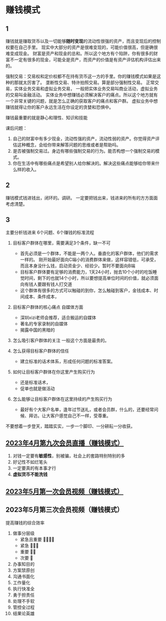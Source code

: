 # 赚钱模式


## 1
赚钱就是赚取货币以及一切能够**随时变现**的流动性很强的资产，而且变现后的控制权要在自己手里。
现实中大部分的资产是很难变现的，可能价值很高，但是确很难变成现金。
财富是资产和现金的总和。所以这个地方有个陷阱，你有很多的财富不一定有很多的现金，可能全是资产，而资产的价值是有资产评估机构评估出来的。

强制交易：交易权和定价权都不在持有货币这一方的手里。你的赚钱模式如果是这种的那就太厉害了。
垄断性交易、特许拍照交易。算是部分强制性交易。 
正常交易，实体业务交易和虚拟业务交易，
一般把实体业务交易叫商业活动，虚拟业务的交易叫金融活动。
实体业务中想赚钱必须解决客户的痛点。所以这个地方就有一个非常关键的问题，就是怎么正确的获取客户的痛点和客户群。
虚拟业务中想赚钱就得让你的客户永远生活在你设定的贪婪和恐惧中。

赚钱最重要的就是静心和理性、知识和技能   


课后问题：
1. 自己的财富中有多少现金，流动性强的资产，流动性弱的资产。你觉得资产评估这种概念，会给你带来解答问题的思维或者是帮助吗。
2. 是否被强制交易过。身边有哪些强制交易的行为。能否构想一个强制交易的模式。
3. 你在生活中有哪些痛点是希望别人给你解决的。解决这些痛点能够给你带来什么样的收入。


## 2
赚钱模式钱进钱出，闭环的。调研。
一定要把钱出来，钱进来的所有的方方面面考虑清楚。


## 3
主要分析钱进来
6个问题、6个赚钱的标准流程
1. 目标客户群体在哪里，需要满足3个条件，缺一不可
    - 首先必须是一个群体，不能是一两个人。垂直化的客户群体，他们的需求一样的。 刚开始最好面向C端小的消费群体来做，这样容错低，可承受，而且本身没什么钱，启动资金少、经验少。暂时不要面向B端
    - 目标客户群体要有足够的消费能力，1天24小时，抛去10个小时的吃饭睡觉时间，剩下的也就14个小时，所以要想提高单位时间的价值，就必须面向有钱人要跟有钱人打交道
    - 这个群体有很多的方式可以触碰的到你，怎么触碰到客户，金钱成本、时间成本、条件成本，
2. 目标客户群体的核心痛点
    自媒体方面
    - 深圳xizi老师会推荐，适合搬运的自媒体
    - 著名的专家录制的自媒体
    - 揭露中国的黑暗的
3. 怎么吸引客户群体的关注
    一般这个方面是最贵的。

4. 怎么获得目标客户群体的信任
    - 建立标准的话术体系，形成任何问题的标准答案。
5. 如何让目标客户群体在你这里产生购买行为
    - 还是标准话术，
    - 促单也就是做活动
6. 怎么能够让目标客户群体在这里持续的产生购买行为
    - 最好有个大客户名单，逢年过节送礼，或者会员群，什么的，还要经常问候、拜访。让大客户感觉自己不一样，受尊重。

不要想着一步登天，踏踏实实，一步一个脚印、一分耕耘一分收获。

## [2023年4月第九次会员直播（赚钱模式）](https://www.youtube.com/watch?v=n_gnm16B04A)

1. 对钱一定要有**敏感性**，别被骗，社会上的套路特别特别的多
2. 好记性不如烂笔头
3. 一定要真的有本事才行
4. **虚拟货币不能洗钱**


## [2023年5月第一次会员视频（赚钱模式）](https://www.youtube.com/watch?v=Pel29TnLt3M)



## 2023年5月第三次会员视频（赚钱模式）

提高赚钱的综合效率
1. 做事分层级
    - 紧急且重要 🌟🌟🌟🌟
    - 紧急      🌟🌟🌟
    - 重要      🌟🌟
    - 次要      🌟
2. 办事知目的
3. 方案禁原创
4. 沟通书面化
5. 工作量化
6. 执行快准全
7. 勇于担责任
8. 处理不手软
9. 管控全过程
10. 结果论英雄